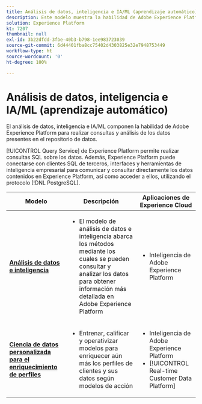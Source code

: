 ```yaml
---
title: Análisis de datos, inteligencia e IA/ML (aprendizaje automático)
description: Este modelo muestra la habilidad de Adobe Experience Platform para realizar consultas y análisis de los datos presentes en el repositorio de datos.
solution: Experience Platform
kt: 7207
thumbnail: null
exl-id: 3b22dfdd-3fbe-40b3-b798-1ee983723039
source-git-commit: 6d44401fba8cc75402d4303825e32e7948753449
workflow-type: ht
source-wordcount: '0'
ht-degree: 100%

---
```


# Análisis de datos, inteligencia e IA/ML (aprendizaje automático)

El análisis de datos, inteligencia e IA/ML componen la habilidad de Adobe Experience Platform para realizar consultas y análisis de los datos presentes en el repositorio de datos.

[!UICONTROL Query Service] de Experience Platform permite realizar consultas SQL sobre los datos. Además, Experience Platform puede conectarse con clientes SQL de terceros, interfaces y herramientas de inteligencia empresarial para comunicar y consultar directamente los datos contenidos en Experience Platform, así como acceder a ellos, utilizando el protocolo [!DNL PostgreSQL].

| Modelo | Descripción | Aplicaciones de Experience Cloud |
|---|---|---|
| **[Análisis de datos e inteligencia](analysis.md)** | <ul><li>El modelo de análisis de datos e inteligencia abarca los métodos mediante los cuales se pueden consultar y analizar los datos para obtener información más detallada en Adobe Experience Platform</ul></li> | <ul><li> Inteligencia de Adobe Experience Platform</ul></li> |
| **[Ciencia de datos personalizada para el enriquecimiento de perfiles](data-science.md)** | <ul><li>Entrenar, calificar y operativizar modelos para enriquecer aún más los perfiles de clientes y sus datos según modelos de acción</li></ul> | <ul><li>Inteligencia de Adobe Experience Platform</li><li> [!UICONTROL Real-time Customer Data Platform]</li></ul> |

